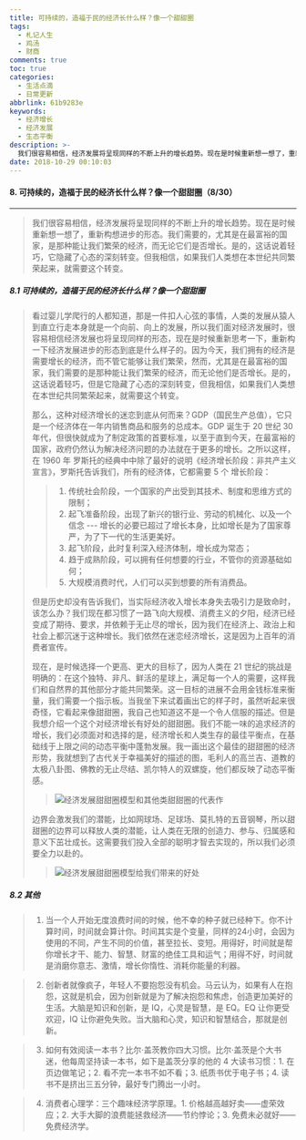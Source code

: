 ```yaml
---
title: 可持续的，造福于民的经济长什么样？像一个甜甜圈
tags:
  - 札记人生
  - 鸡汤
  - 财商
comments: true
toc: true
categories:
  - 生活点滴
  - 日常更新
abbrlink: 61b9283e
keywords:
  - 经济增长
  - 经济发展
  - 生态平衡
description: >-
  我们很容易相信，经济发展将呈现同样的不断上升的增长趋势。现在是时候重新想一想了，重新构想进步的形态。我们需要的，尤其是在最富裕的国家，是那种能让我们繁荣的经济，而无论它们是否增长。是的，这话说着轻巧，它隐藏了心态的深刻转变。但我相信，如果我们人类想在本世纪共同繁荣起来，就需要这个转变。
date: 2018-10-29 00:10:03
---
```

<script type="text/javascript" src="/js/src/bai.js"></script>

#### 8. 可持续的，造福于民的经济长什么样？像一个甜甜圈（8/30）
---
> 我们很容易相信，经济发展将呈现同样的不断上升的增长趋势。现在是时候重新想一想了，重新构想进步的形态。我们需要的，尤其是在最富裕的国家，是那种能让我们繁荣的经济，而无论它们是否增长。是的，这话说着轻巧，它隐藏了心态的深刻转变。但我相信，如果我们人类想在本世纪共同繁荣起来，就需要这个转变。

##### 8.1 可持续的，造福于民的经济长什么样？像一个甜甜圈
> 看过婴儿学爬行的人都知道，那是一件扣人心弦的事情，人类的发展从猿人到直立行走本身就是一个向前、向上的发展，所以我们面对经济发展时，很容易相信经济发展也将呈现同样的形态，现在是时候重新思考一下，重新构一下经济发展进步的形态到底是什么样子的。因为今天，我们拥有的经济是需要增长的经济，而不管它能够让我们繁荣，然而，尤其是在最富裕的国家，我们需要的是那种能让我们繁荣的经济，而无论他们是否增长。是的，这话说着轻巧，但是它隐藏了心态的深刻转变，但我相信，如果我们人类想在本世纪共同繁荣起来，就需要这个转变。
>
> 那么，这种对经济增长的迷恋到底从何而来？GDP（国民生产总值），它只是一个经济体在一年内销售商品和服务的总成本。GDP 诞生于 20 世纪 30 年代，但很快就成为了制定政策的首要标准，以至于直到今天，在最富裕的国家，政府仍然认为解决经济问题的办法就在于更多的增长。之所以这样，在 1960 年 罗斯托的经典中中除了最好的说明《经济增长阶段：非共产主义宣言》，罗斯托告诉我们，所有的经济体，它都需要 5 个 增长阶段：
>> 1. 传统社会阶段，一个国家的产出受到其技术、制度和思维方式的限制；
>> 2. 起飞准备阶段，出现了新兴的银行业、劳动的机械化、以及一个信念 --- 增长的必要已超过了增长本身，比如增长是为了国家尊严，为了下一代的生活更美好。
>> 3. 起飞阶段，此时复利深入经济体制，增长成为常态；
>> 4. 趋于成熟阶段，可以拥有任何想要的行业，不管你的资源基础如何；
>> 5. 大规模消费时代，人们可以买到想要的所有消费品。
>>
> 但是历史却没有告诉我们，当实际经济收入增长本身失去吸引力是致命时，该怎么办？我们现在都习惯了一路飞向大规模、消费主义的夕阳，经济已经变成了期待、要求，并依赖于无止尽的增长，因为我们在经济上、政治上和社会上都沉迷于这种增长。我们依然在迷恋经济增长，这是因为上百年的消费者宣传。
>
> 现在，是时候选择一个更高、更大的目标了，因为人类在 21 世纪的挑战是明确的：在这个独特、非凡、鲜活的星球上，满足每一个人的需要，这样我们和自然界的其他部分才能共同繁荣。这一目标的进展不会用金钱标准来衡量，我们需要一个指示板。当我坐下来试着画出它的样子时，虽然听起来很奇怪，它看起来像甜甜圈，我自己也知道这不是一个令人信服的描述。但是我想介绍一个这个对经济增长有好处的甜甜圈。我们不能一味的追求经济的增长，我们必须面对和选择的是，经济增长和人类生存的最佳平衡点，在基础线于上限之间的动态平衡中蓬勃发展。我一画出这个最佳的甜甜圈的经济形势，我就想到了古代关于幸福美好的描述的图，毛利人的高兰吉、道教的太极八卦图、佛教的无止尽结、凯尔特人的双螺旋，他们都反映了动态平衡感。
>>
>> ![经济发展甜甜圈模型和其他类甜甜圈的代表作](/images/056/dn64924.jpg "经济发展甜甜圈模型和其他类甜甜圈的代表作")
>
> 边界会激发我们的潜能，比如网球场、足球场、莫扎特的五音钢琴，所以甜甜圈的边界可以释放人类的潜能，让人类在无限的创造力、参与、归属感和意义下茁壮成长。这需要我们投入全部的聪明才智去实现的，所以我们必须要全力以赴的。
>
>> ![经济发展甜甜圈模型给我们带来的好处](/images/056/uF8eODp.jpg "经济发展甜甜圈模型给我们带来的好处")

##### 8.2 其他
> 1. 当一个人开始无度浪费时间的时候，他不幸的种子就已经种下。你不计算时间，时间就会算计你。时间其实是个变量，同样的24小时，会因为使用的不同，产生不同的价值，甚至拉长、变短。用得好，时间就是帮你增长才干、能力、智慧、财富的绝佳工具和运气；用得不好，时间就是消磨你意志、激情，增长你惰性、消耗你能量的利器。

> 2. 创新者就像疯子，年轻人不要抱怨没有机会。马云认为，如果有人在抱怨，这就是机会，因为创新就是为了解决抱怨和焦虑，创造更加美好的生活。大脑是知识和创新，是 IQ，心灵是智慧，是 EQ。EQ 让你更受欢迎，IQ 让你避免失败。当大脑和心灵，知识和智慧结合，那就是创新。

> 3. 如何有效阅读一本书？比尔·盖茨教你四大习惯。比尔·盖茨是个大书迷，他每周坚持读一本书，如下是盖茨分享的他的 4 大读书习惯：1. 在页边做笔记；2. 看不完一本书不如不看；3. 纸质书优于电子书；4. 读书不是挤出三五分钟，最好专门腾出一小时。

> 4. 消费者心理学：三个趣味经济学原理。1. 价格越高越好卖——虚荣效应；2. 大手大脚的浪费能拯救经济——节约悖论；3. 免费未必就好——免费经济学。
